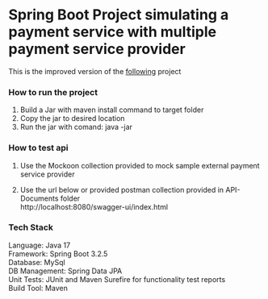 # Spring Boot Project simulating a payment service with multiple payment service provider
  
This is the improved version of the  <a href=https://github.com/OzgurYatmaz/FirisbeInterview>following</a> project 

### How to run the project

1. Build a Jar with maven install command to target folder 
2. Copy the jar to desired location
2. Run the jar with comand: java -jar <jar-name>

 
### How to test api
1. Use the Mockoon collection provided to mock sample external payment service provider

2. Use the url below or provided postman collection provided in API-Documents folder  <br>
   http://localhost:8080/swagger-ui/index.html
 

### Tech Stack

Language: Java 17 <br>
Framework: Spring Boot 3.2.5 <br>
Database: MySql <br>
DB Management: Spring Data JPA <br>
Unit Tests: JUnit and Maven Surefire for functionality test reports <br>
Build Tool: Maven 
